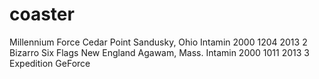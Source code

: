 # coaster
Millennium Force	Cedar Point	Sandusky, Ohio	Intamin	2000	1204	2013
2	Bizarro	Six Flags New England	Agawam, Mass.	Intamin	2000	1011	2013
3	Expedition GeForce
